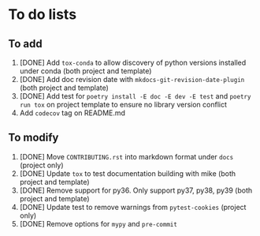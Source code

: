 # To do lists

## To add

1. [DONE] Add `tox-conda` to allow discovery of python versions installed under conda (both project and template)
2. [DONE] Add doc revision date with `mkdocs-git-revision-date-plugin` (both project and template)
3. [DONE] Add test for `poetry install -E doc -E dev -E test` and `poetry run tox` on project template to ensure no library version conflict
4. Add `codecov` tag on README.md


## To modify

1. [DONE] Move `CONTRIBUTING.rst` into markdown format under `docs` (project only)
2. [DONE] Update `tox` to test documentation building with mike (both project and template)
3. [DONE] Remove support for py36. Only support py37, py38, py39 (both project and template)
4. [DONE] Update test to remove warnings from `pytest-cookies` (project only)
5. [DONE] Remove options for `mypy` and `pre-commit`
